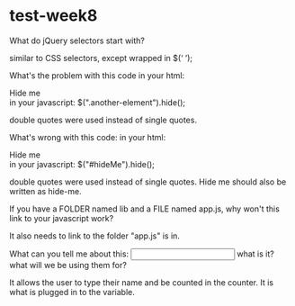 # test-week8

What do jQuery selectors start with?

similar to CSS selectors, except wrapped in  $(‘ ’);

What's the problem with this code
in your html:
<div class="my-element">Hide me</div>
in your javascript:
$(".another-element").hide();

double quotes were used instead of single quotes.

What's wrong with this code:
in your html:
<div class="my-element">Hide me</div>
in your javascript:
$("#hideMe").hide();

double quotes were used instead of single quotes. Hide me should also be written as hide-me.

If you have a FOLDER named lib and a FILE named app.js, why won't this link to your javascript work?
<script src="app.js"></script>

It also needs to link to the folder "app.js" is in.

What can you tell me about this: <input type="text"/> what is it? what will we be using them for?

It allows the user to type their name and be counted in the counter. It is what is plugged in to the variable.
